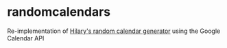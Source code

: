 randomcalendars
===============

Re-implementation of [Hilary's random calendar generator](https://github.com/hilaryparker/GenerateCalendar) using the Google Calendar API

